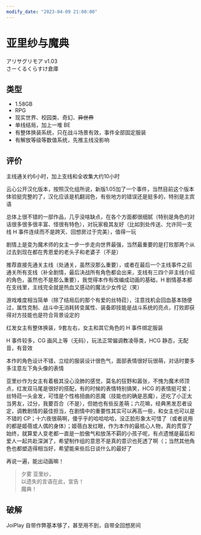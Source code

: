 ```yaml
---
modify_date: "2023-04-09 21:00:00"
---
```


# 亚里纱与魔典

アリサグリモア v1.03  
さーくるくらすけ倉庫

## 类型

- 1.58GB
- RPG
- 现实世界、校园类、奇幻、~~异世界~~
- 单线结局，加上一堆 BE
- 有整体换装系统，只在战斗场景有效，事件全部固定服装
- 有解放等级等数值系统，先推主线没影响

## 评价

主线通关约6小时，加上支线和全收集大约10小时

云心公开汉化版本，按照汉化组所说，新版1.05加了一个事件，当然目前这个版本体验挺完整的了，汉化应该是机翻润色，有些地方的错误还是挺多的，特别是主宾语

总体上很不错的一部作品，几乎没啥缺点，在各个方面都很细腻（特别是角色的对话很多很多很丰富、怪很有特色），对玩家极其友好（比如到处传送、允许同一支线 H 事件连续而不是跨天、回想房过于完美），值得一玩

剧情上是变为魔术师的女主一步一步走向世界最强，当然最重要的是打败那两个从过去到现在都在秀恩爱的老头子和老婆子（不是）

推荐直接先通关主线（处通关，虽然没那么重要），或者在最后一个主线事件之前通关所有支线（补全剧情，最后决战所有角色都会出来，支线有三四个非主线介绍的角色，虽然也不是那么重要），我觉得本作有改编成动画的基础，H 剧情基本都在支线里，主线完全就是热血又感动的魔法少女传记（笑）

游戏难度相当简单（除了结局后的那个有爱的丝特菈），注意找机会回血基本随便过，属性克制、战斗中无消耗转变属性、装备即技能是战斗系统的亮点，打败即获得对方技能也是符合背景设定的

红发女主有整体换装，9套左右，女主和其它角色的 H 事件绑定服装

H 事件较多，CG 画风上等（无码），玩法正常偏调教凌辱类，HCG 静态，无配音，有音效

本作的角色设计不错，立绘的服装设计很色气，面部表情很好玩很萌，对话时要多多注意左下角头像的表情

亚里纱作为女主有着极其没心没肺的感觉，莫名的狂野和嚣张，不愧为魔术师顶点，红发双马尾是很好的搭配，有的时候的表情特别搞笑，HCG 的表情挺可爱；丝特菈一头金发，可惜是个性格扭曲的恶魔（技能也的确是恶魔），还吃了小正太当男友，过分，我要百合（不是），但她也有些反差萌；六花嘛，经典黑发忍者设定，调教剧情的最佳担当，在剧情中的重要性其实可以再高一些，和女主也可以是不错的 CP；十六夜很萌啊，傻乎乎的哈哈哈哈，没正脸形象太可惜了（或者说用的都是姬蓓或人偶的身体）；姬蓓白发红眼，作为本作的最核心人物，真的贯穿了始终，就算爱人变老都一直是一脸傲气和放荡不羁的小孩子呢，有点遗憾是最后和爱人一起共赴深渊了，希望制作组的意思不是真的意识也死透了啊（；当然其他角色也都塑造得相当好，希望能来些后日谈什么的最好了

再说一遍，能出动画嘛！

> 夕雾 亚里纱，  
> 以遗失的言语在此，宣告！  
> 魔典！

## 破解

JoiPlay 自带作弊基本够了，甚至用不到，自带全回想房间
